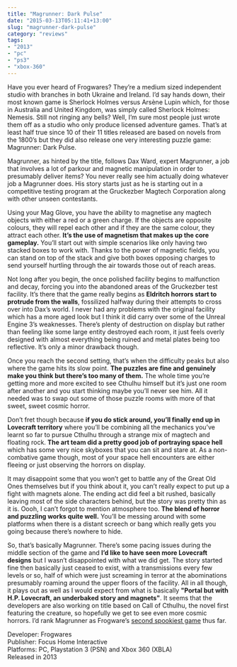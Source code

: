 ```yaml
---
title: "Magrunner: Dark Pulse"
date: "2015-03-13T05:11:41+13:00"
slug: "magrunner-dark-pulse"
category: "reviews"
tags:
- "2013"
- "pc"
- "ps3"
- "xbox-360"
---
```


Have you ever heard of Frogwares? They’re a medium sized independent studio with branches in both Ukraine and Ireland. I’d say hands down, their most known game is Sherlock Holmes versus Arsène Lupin which, for those in Australia and United Kingdom, was simply called Sherlock Holmes: Nemesis. Still not ringing any bells? Well, I’m sure most people just wrote them off as a studio who only produce licensed adventure games. That’s at least half true since 10 of their 11 titles released are based on novels from the 1800’s but they did also release one very interesting puzzle game: Magrunner: Dark Pulse.

Magrunner, as hinted by the title, follows Dax Ward, expert Magrunner, a job that involves a lot of parkour and magnetic manipulation in order to presumably deliver items? You never really see him actually doing whatever job a Magrunner does. His story starts just as he is starting out in a competitive testing program at the Gruckezber Magtech Corporation along with other unseen contestants.

Using your Mag Glove, you have the ability to magnetise any magtech objects with either a red or a green charge. If the objects are opposite colours, they will repel each other and if they are the same colour, they attract each other. **It’s the use of magnetism that makes up the core gameplay.** You’ll start out with simple scenarios like only having two stacked boxes to work with. Thanks to the power of magnetic fields, you can stand on top of the stack and give both boxes opposing charges to send yourself hurtling through the air towards those out of reach areas.

Not long after you begin, the once polished facility begins to malfunction and decay, forcing you into the abandoned areas of the Gruckezber test facility. It’s there that the game really begins as **Eldritch horrors start to protrude from the walls**, fossilized halfway during their attempts to cross over into Dax’s world. I never had any problems with the original facility which has a more aged look but I think it did carry over some of the Unreal Engine 3’s weaknesses. There’s plenty of destruction on display but rather than feeling like some large entity destroyed each room, it just feels overly designed with almost everything being ruined and metal plates being too reflective. It’s only a minor drawback though.

Once you reach the second setting, that’s when the difficulty peaks but also where the game hits its slow point. **The puzzles are fine and genuinely make you think but there’s too many of them.** The whole time you’re getting more and more excited to see Cthulhu himself but it’s just one room after another and you start thinking maybe you’ll never see him. All it needed was to swap out some of those puzzle rooms with more of that sweet, sweet cosmic horror.

Don’t fret though because **if you do stick around, you’ll finally end up in Lovecraft territory** where you’ll be combining all the mechanics you’ve learnt so far to pursue Cthulhu through a strange mix of magtech and floating rock. **The art team did a pretty good job of portraying space hell** which has some very nice skyboxes that you can sit and stare at. As a non-combative game though, most of your space hell encounters are either fleeing or just observing the horrors on display.

It may disappoint some that you won’t get to battle any of the Great Old Ones themselves but if you think about it, you can’t really expect to put up a fight with magnets alone. The ending act did feel a bit rushed, basically leaving most of the side characters behind, but the story was pretty thin as it is. Oooh, I can’t forgot to mention atmosphere too. **The blend of horror and puzzling works quite well.** You’ll be messing around with some platforms when there is a distant screech or bang which really gets you going because there’s nowhere to hide.

So, that’s basically Magrunner. There’s some pacing issues during the middle section of the game and **I’d like to have seen more Lovecraft designs** but I wasn’t disappointed with what we did get. The story started fine then basically just ceased to exist, with a transmissions every few levels or so, half of which were just screaming in terror at the abominations presumably roaming around the upper floors of the facility. All in all though, it plays out as well as I would expect from what is basically **"Portal but with H.P. Lovecraft, an underbaked story and magnets"**. It seems that the developers are also working on title based on Call of Cthulhu, the novel first featuring the creature, so hopefully we get to see even more cosmic horrors. I’d rank Magrunner as Frogware’s [second spookiest game](https://www.youtube.com/watch?v=13YlEPwOfmk) thus far.

Developer: Frogwares \
Publisher: Focus Home Interactive \
Platforms: PC, Playstation 3 (PSN) and Xbox 360 (XBLA) \
Released in 2013